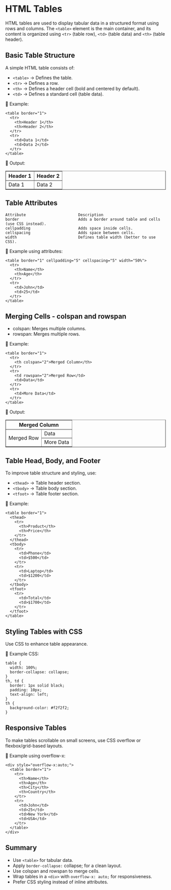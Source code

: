 # HTML Tables
HTML tables are used to display tabular data in a structured format using rows and columns. The `<table>` element is the main container, and its content is organized using `<tr>` (table row), `<td>` (table data) and `<th>` (table header).

## Basic Table Structure
A simple HTML table consists of:

- `<table>` → Defines the table.
- `<tr>` → Defines a row.
- `<th>` → Defines a header cell (bold and centered by default).
- `<td>` → Defines a standard cell (table data).

🔹 Example:
```
<table border="1">
  <tr>
    <th>Header 1</th>
    <th>Header 2</th>
  </tr>
  <tr>
    <td>Data 1</td>
    <td>Data 2</td>
  </tr>
</table>
```
🔹 Output:
<table border="1">
  <tr>
    <th>Header 1</th>
    <th>Header 2</th>
  </tr>
  <tr>
    <td>Data 1</td>
    <td>Data 2</td>
  </tr>
</table>

## Table Attributes
```
Attribute	                    Description
border	                        Adds a border around table and cells (use CSS instead).
cellpadding	                    Adds space inside cells.
cellspacing	                    Adds space between cells.
width	                        Defines table width (better to use CSS).
```

🔹 Example using attributes:
```
<table border="1" cellpadding="5" cellspacing="5" width="50%">
  <tr>
    <th>Name</th>
    <th>Age</th>
  </tr>
  <tr>
    <td>John</td>
    <td>25</td>
  </tr>
</table>
```

## Merging Cells - colspan and rowspan
- colspan: Merges multiple columns.
- rowspan: Merges multiple rows.

🔹 Example:
```
<table border="1">
  <tr>
    <th colspan="2">Merged Column</th>
  </tr>
  <tr>
    <td rowspan="2">Merged Row</td>
    <td>Data</td>
  </tr>
  <tr>
    <td>More Data</td>
  </tr>
</table>
```
🔹 Output:
<table border="1">
  <tr>
    <th colspan="2">Merged Column</th>
  </tr>
  <tr>
    <td rowspan="2">Merged Row</td>
    <td>Data</td>
  </tr>
  <tr>
    <td>More Data</td>
  </tr>
</table>

## Table Head, Body, and Footer
To improve table structure and styling, use:
- `<thead>` → Table header section.
- `<tbody>` → Table body section.
- `<tfoot>` → Table footer section.

🔹 Example:
```
<table border="1">
  <thead>
    <tr>
      <th>Product</th>
      <th>Price</th>
    </tr>
  </thead>
  <tbody>
    <tr>
      <td>Phone</td>
      <td>$500</td>
    </tr>
    <tr>
      <td>Laptop</td>
      <td>$1200</td>
    </tr>
  </tbody>
  <tfoot>
    <tr>
      <td>Total</td>
      <td>$1700</td>
    </tr>
  </tfoot>
</table>
```

## Styling Tables with CSS
Use CSS to enhance table appearance.

🔹 Example CSS:
```
table {
  width: 100%;
  border-collapse: collapse;
}
th, td {
  border: 1px solid black;
  padding: 10px;
  text-align: left;
}
th {
  background-color: #f2f2f2;
}
```

## Responsive Tables
To make tables scrollable on small screens, use CSS overflow or flexbox/grid-based layouts.

🔹 Example using overflow-x:
```
<div style="overflow-x:auto;">
  <table border="1">
    <tr>
      <th>Name</th>
      <th>Age</th>
      <th>City</th>
      <th>Country</th>
    </tr>
    <tr>
      <td>John</td>
      <td>25</td>
      <td>New York</td>
      <td>USA</td>
    </tr>
  </table>
</div>
```
## Summary
- Use `<table>` for tabular data.
- Apply `border-collapse:` collapse; for a clean layout.
- Use colspan and rowspan to merge cells.
- Wrap tables in a `<div>` with `overflow-x: auto;` for responsiveness.
- Prefer CSS styling instead of inline attributes.
